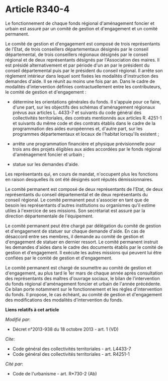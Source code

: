 # Article R340-4

Le fonctionnement de chaque fonds régional d'aménagement foncier et urbain est assuré par un comité de gestion et
d'engagement et un comité permanent. 

Le comité de gestion et d'engagement est composé de trois représentants de l'Etat, de trois conseillers départementaux
désignés par le conseil départemental, de trois conseillers régionaux désignés par le conseil régional et de deux
représentants désignés par l'Association des maires. Il est présidé alternativement et par période d'un an par le président
du conseil départemental puis par le président du conseil régional. Il arrête son règlement intérieur dans lequel sont fixées
les modalités d'instruction des demandes d'aide. Il se réunit au moins une fois par an. Dans le cadre de modalités
d'intervention définies contractuellement entre les contributeurs, le comité de gestion et d'engagement :

- détermine les orientations générales du fonds. Il s'appuie pour ce faire, d'une part, sur les objectifs des schémas
d'aménagement régionaux prévus aux articles L. 4433-7 et suivants du code général des collectivités territoriales, des
contrats mentionnés aux articles R. 4251-1 et suivants du même code et des contrats établis dans le cadre de la programmation
des aides européennes et, d'autre part, sur les programmes départementaux et locaux de l'habitat lorsqu'ils existent ;

- arrête une programmation financière et physique prévisionnelle pour trois ans des projets éligibles aux aides accordées par
le fonds régional d'aménagement foncier et urbain ;

- statue sur les demandes d'aide. 

Les représentants qui, en cours de mandat, n'occupent plus les fonctions en raison desquelles ils ont été désignés sont
réputés démissionnaires. 

Le comité permanent est composé de deux représentants de l'Etat, de deux représentants du conseil départemental et de deux
représentants du conseil régional. Le comité permanent peut s'associer en tant que de besoin les représentants d'autres
institutions ou organismes qu'il estime utiles à l'exercice de ses missions. Son secrétariat est assuré par la direction
départementale de l'équipement. 

Le comité permanent peut être chargé par délégation du comité de gestion et d'engagement de statuer sur chaque demande
d'aide. En cas de désaccord entre ses membres, il demande au comité de gestion et d'engagement de statuer en dernier ressort.
Le comité permanent instruit les demandes d'aides dans le cadre des documents établis par le comité de gestion et
d'engagement. Il exécute les autres missions qui peuvent lui être confiées par le comité de gestion et d'engagement. 

Le comité permanent est chargé de soumettre au comité de gestion et d'engagement, au plus tard le 1er mars de chaque année
après consultation des représentants des maîtres d'ouvrage sociaux, le bilan de l'intervention du fonds régional
d'aménagement foncier et urbain de l'année précédente. Ce bilan porte notamment sur le fonctionnement et les règles
d'intervention du fonds. Il propose, le cas échéant, au comité de gestion et d'engagement des modifications des modalités
d'intervention du fonds.

**Liens relatifs à cet article**

_Modifié par_:

  - Décret n°2013-938 du 18 octobre 2013 - art. 1 (VD)

_Cite_:

  - Code général des collectivités territoriales - art. L4433-7
  - Code général des collectivités territoriales - art. R4251-1

_Cité par_:

  - Code de l'urbanisme - art. R*730-2 (Ab)
